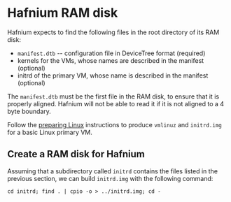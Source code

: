 # Hafnium RAM disk

Hafnium expects to find the following files in the root directory of its RAM
disk:

*   `manifest.dtb` -- configuration file in DeviceTree format (required)
*   kernels for the VMs, whose names are described in the manifest (optional)
*   initrd of the primary VM, whose name is described in the manifest (optional)

The `manifest.dtb` must be the first file in the RAM disk, to ensure that it is
properly aligned. Hafnium will not be able to read it if it is not aligned to a
4 byte boundary.

Follow the [preparing Linux](PreparingLinux.md) instructions to produce
`vmlinuz` and `initrd.img` for a basic Linux primary VM.

## Create a RAM disk for Hafnium

Assuming that a subdirectory called `initrd` contains the files listed in the
previous section, we can build `initrd.img` with the following command:

```shell
cd initrd; find . | cpio -o > ../initrd.img; cd -
```

